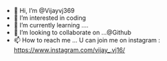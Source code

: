 - 👋 Hi, I’m @Vijayvj369
- 👀 I’m interested in coding
- 🌱 I’m currently learning ....
- 💞️ I’m looking to collaborate on ...@Github
- 📫 How to reach me ... U can join me on instagram :  https://www.instagram.com/vijay_.vj16/

<!---
Vijayvj369/Vijayvj369 is a ✨ special ✨ repository because its `README.md` (this file) appears on your GitHub profile.
You can click the Preview link to take a look at your changes.
--->
